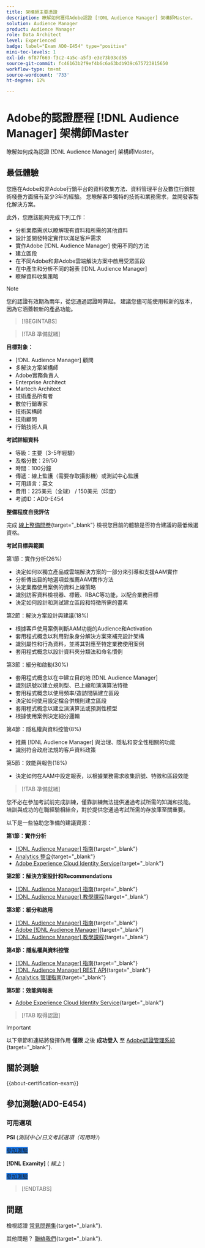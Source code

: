 ```yaml
---
title: 架構師主要憑證
description: 瞭解如何獲得Adobe認證 [!DNL Audience Manager] 架構師Master。
solution: Audience Manager
product: Audience Manager
role: Data Architect
level: Experienced
badge: label="Exam AD0-E454" type="positive"
mini-toc-levels: 1
exl-id: 6f87f669-f3c2-4a5c-a5f3-e3e73b93cd55
source-git-commit: fc46163b2f9ef4b6c6a63bdb939c675723815650
workflow-type: tm+mt
source-wordcount: '733'
ht-degree: 12%

---
```


# Adobe的認證歷程 [!DNL Audience Manager] 架構師Master

瞭解如何成為認證 [!DNL Audience Manager] 架構師Master。

## 最低體驗

您應在Adobe和非Adobe行銷平台的資料收集方法、資料管理平台及數位行銷技術棧疊方面擁有至少3年的經驗。 您瞭解客戶獨特的技術和業務需求，並開發客製化解決方案。

此外，您應該能夠完成下列工作：

* 分析業務需求以瞭解現有資料和所需的其他資料
* 設計並開發特定實作以滿足客戶需求
* 實作Adobe [!DNL Audience Manager] 使用不同的方法
* 建立區段
* 在不同Adobe和非Adobe雲端解決方案中啟用受眾區段
* 在中產生和分析不同的報表 [!DNL Audience Manager]
* 瞭解資料收集策略

>[!NOTE]
>
>您的認證有效期為兩年，從您通過認證時算起。 建議您儘可能使用較新的版本，因為它涵蓋較新的產品功能。

>[!BEGINTABS]

>[!TAB 準備就緒]

**目標對象：**

* [!DNL Audience Manager] 顧問
* 多解決方案架構師
* Adobe實務負責人
* Enterprise Architect
* Martech Architect
* 技術產品所有者
* 數位行銷專家
* 技術架構師
* 技術顧問
* 行銷技術人員

**考試詳細資料**

* 等級：主要（3-5年經驗）
* 及格分數：29/50
* 時間：100分鐘
* 傳遞：線上監護（需要存取攝影機）或測試中心監護
* 可用語言：英文
* 費用：225美元（全球） / 150美元（印度）
* 考試ID：AD0-E454

**整備程度自我評估**

完成 [線上整備問卷](https://scorpion.caveon.com/launchpad/ad-q-e407-readiness-questionnaire-for-adobe-target-architect-master-exam-copy-b5z40t/ad-q-e454-readiness-questionnaire-for-adobe-audience-manager-architect-master){target="_blank"} 檢視您目前的體驗是否符合建議的最低候選資格。

**考試目標與範圍**

第1節：實作分析(26%)

* 決定如何以獨立產品或雲端解決方案的一部分來引導和支援AAM實作
* 分析傳出目的地選項並推薦AAM實作方法
* 決定業務使用案例的資料上線策略
* 識別訪客資料檢視器、標籤、RBAC等功能，以配合業務目標
* 決定如何設計和測試建立區段和特徵所需的畫素

第2節：解決方案設計與建議(18%)

* 根據客戶使用案例判斷AAM功能的Audience和Activation
* 套用程式概念以利用對象身分解決方案來補充設計架構
* 識別屬性和行為資料，並將其對應至特定業務使用案例
* 套用程式概念以設計資料夾分類法和命名慣例

第3節：細分和啟動(30%)

* 套用程式概念以在中建立目的地 [!DNL Audience Manager]
* 識別訊號以建立規則型、已上線和演演算法特徵
* 套用程式概念以使用頻率/造訪間隔建立區段
* 決定如何使用設定檔合併規則建立區段
* 套用程式概念以建立演演算法或預測性模型
* 根據使用案例決定細分邏輯

第4節：隱私權與資料控管(8%)

* 推薦 [!DNL Audience Manager] 與治理、隱私和安全性相關的功能
* 識別符合政府法規的客戶資料政策

第5節：效能與報告(18%)

* 決定如何在AAM中設定報表，以根據業務需求收集訊號、特徵和區段效能

>[!TAB 準備就緒]

您不必在參加考試前完成訓練，僅靠訓練無法提供通過考試所需的知識和技能。 培訓與成功的在職經驗相結合，對於提供您通過考試所需的存放庫至關重要。

以下是一些協助您準備的建議資源：

**第1節：實作分析**

* [[!DNL Audience Manager] 指南](https://experienceleague.adobe.com/docs/audience-manager/user-guide/aam-home.html){target="_blank"}
* [Analytics 整合](https://experienceleague.adobe.com/docs/analytics/integration/home.html?lang=zh-Hant){target="_blank"}
* [Adobe Experience Cloud Identity Service](https://experienceleague.adobe.com/docs/id-service/using/home.html){target="_blank"}

**第2節：解決方案設計和Recommendations**

* [[!DNL Audience Manager] 指南](https://experienceleague.adobe.com/docs/audience-manager/user-guide/aam-home.html){target="_blank"}
* [[!DNL Audience Manager] 教學課程](https://experienceleague.adobe.com/docs/audience-manager-learn/tutorials/overview.html){target="_blank"}

**第3節：細分和啟用**

* [[!DNL Audience Manager] 指南](https://experienceleague.adobe.com/docs/audience-manager/user-guide/aam-home.html){target="_blank"}
* [Adobe [!DNL Audience Manager]](https://experienceleaguecommunities.adobe.com/t5/adobe-audience-manager/ct-p/adobe-audience-manager-community){target="_blank"}
* [[!DNL Audience Manager] 教學課程](https://experienceleague.adobe.com/docs/audience-manager-learn/tutorials/overview.html){target="_blank"}

**第4節：隱私權與資料控管**

* [[!DNL Audience Manager] 指南](https://experienceleague.adobe.com/docs/audience-manager/user-guide/aam-home.html){target="_blank"}
* [[!DNL Audience Manager] REST API](https://bank.demdex.com/portal/swagger/index.html#/Segments%20API){target="_blank"}
* [Analytics 管理指南](https://experienceleague.adobe.com/docs/analytics/admin/home.html?lang=zh-Hant){target="_blank"}

**第5節：效能與報表**

* [Adobe Experience Cloud Identity Service](https://experienceleague.adobe.com/docs/id-service/using/home.html){target="_blank"}

>[!TAB 取得認證]

>[!IMPORTANT]
>
>以下章節和連結將發揮作用 **僅限** 之後 **成功登入** 至 [Adobe認證管理系統](https://www.certmetrics.com/adobe){target="_blank"}.



## 關於測驗

{{about-certification-exam}}

## 參加測驗(AD0-E454)

### 可用選項

**PSI** (*測試中心/日文考試選項（可用時）*)

<a href="https://www.certmetrics.com/adobe/candidate/psi_sso_adobe.aspx?redir=yes&amp;ec=AD0-E454" target="_blank" class="spectrum-Button spectrum-Button--fill spectrum-Button--accent spectrum-Button--sizeM is-margin-bottom-big-big at-element-click-tracking" style="background-color:#1473E6">

<span class="spectrum-Button-label has-no-wrap">
   參加測驗
</span>
</a>

**[!DNL Examity]** ( *線上* )

<a href="https://www.certmetrics.com/adobe/candidate/examity_sso.aspx?eid=AD0-E454" target="_blank" class="spectrum-Button spectrum-Button--fill spectrum-Button--accent spectrum-Button--sizeM is-margin-bottom-big-big at-element-click-tracking" style="background-color:#1473E6">

<span class="spectrum-Button-label has-no-wrap">
   參加測驗
</span>
</a>

>[!ENDTABS]

## 問題

檢視認證 [常見問題集](https://experienceleague.adobe.com/docs/certification/certification/faq.html){target="_blank"}.

其他問題？ [聯絡我們](mailto:certif@adobe.com){target="_blank"}.
